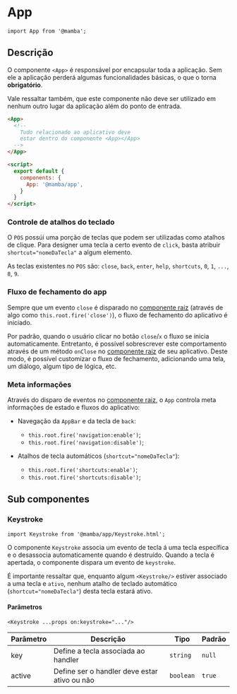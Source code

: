 # App

`import App from '@mamba';`

## Descrição

O componente `<App>` é responsável por encapsular toda a aplicação. Sem ele a aplicação perderá algumas funcionalidades básicas, o que o torna **obrigatório**.

Vale ressaltar também, que este componente não deve ser utilizado em nenhum outro lugar da aplicação além do ponto de entrada.

```html
<App>
  <!--
    Tudo relacionado ao aplicativo deve
    estar dentro do componente <App></App>
  -->
</App>

<script>
  export default {
    components: {
      App: '@mamba/app',
    }
  }
</script>
```

### Controle de atalhos do teclado

O `POS` possúi uma porção de teclas que podem ser utilizadas como atalhos de clique. Para designer uma tecla a certo evento de `click`, basta atribuir `shortcut="nomeDaTecla"` a algum elemento.

As teclas existentes no `POS` são: `close`, `back`, `enter`, `help`, `shortcuts`, `0`, `1`, `...`, `8`, `9`.

### Fluxo de fechamento do app

Sempre que um evento `close` é disparado no [componente raiz](https://svelte.technology/guide#component-root) (através de algo como `this.root.fire('close')`), o fluxo de fechamento do aplicativo é iniciado.

Por padrão, quando o usuário clicar no botão `close`/`x` o fluxo se inicia automaticamente. Entretanto, é possível sobrescrever este comportamento através de um método `onClose` no [componente raiz](https://svelte.technology/guide#component-root) de seu aplicativo. Deste modo, é possível customizar o fluxo de fechamento, adicionando uma tela, um diálogo, algum tipo de lógica, etc.

### Meta informações

Através do disparo de eventos no [componente raiz](https://svelte.technology/guide#component-root), o `App` controla meta informações de estado e fluxos do aplicativo:

* Navegação da `AppBar` e da tecla de `back`:
  * `this.root.fire('navigation:enable')`;
  * `this.root.fire('navigation:disable')`;

* Atalhos de tecla automáticos (`shortcut="nomeDaTecla"`):
  * `this.root.fire('shortcuts:enable')`;
  * `this.root.fire('shortcuts:disable')`;

## Sub componentes

### Keystroke

`import Keystroke from '@mamba/app/Keystroke.html';`

O componente `Keystroke` associa um evento de tecla á uma tecla específica e o desassocia automaticamente quando é destruído. Quando a tecla é apertada, o componente dispara um evento de `keystroke`.

É importante ressaltar que, enquanto algum `<Keystroke/>` estiver associado a uma tecla e `ativo`, nenhum atalho de teclado automático (`shortcut="nomeDaTecla"`) desta tecla estará ativo.

#### Parâmetros

`<Keystroke ...props on:keystroke="..."/>`

| Parâmetro   | Descrição                                              | Tipo            | Padrão     |
|-------------|--------------------------------------------------------|-----------------|------------|
| key          | Define a tecla associada ao handler                   | `string`        | `null`     |
| active       | Define ser o handler deve estar ativo ou não           | `boolean`      | `true`     |
